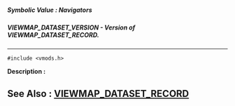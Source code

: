 ##### Symbolic Value : Navigators
##### VIEWMAP_DATASET_VERSION - Version of VIEWMAP_DATASET_RECORD.
---
```
#include <vmods.h>
```
**Description :**



**See Also :**
[VIEWMAP_DATASET_RECORD](/domino-c-api-docs/reference/Data/VIEWMAP_DATASET_RECORD)
---
